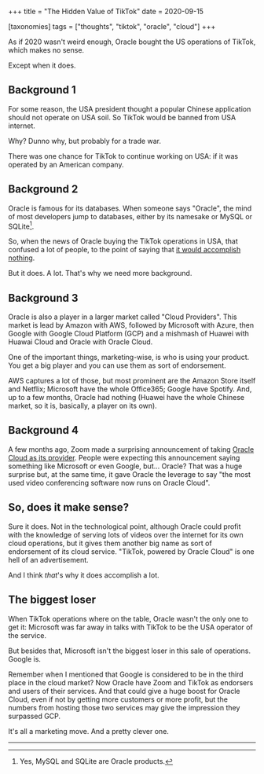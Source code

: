 +++
title = "The Hidden Value of TikTok"
date = 2020-09-15

[taxonomies]
tags = ["thoughts", "tiktok", "oracle", "cloud"]
+++

As if 2020 wasn't weird enough, Oracle bought the US operations of TikTok,
which makes no sense.

Except when it does.

<!-- more -->

## Background 1

For some reason, the USA president thought a popular Chinese application
should not operate on USA soil. So TikTok would be banned from USA internet.

Why? Dunno why, but probably for a trade war.

There was one chance for TikTok to continue working on USA: if it was operated
by an American company.

## Background 2

Oracle is famous for its databases. When someone says "Oracle", the mind of
most developers jump to databases, either by its namesake or MySQL or
SQLite[^1].

So, when the news of Oracle buying the TikTok operations in USA, that confused
a lot of people, to the point of saying that [it would accomplish
nothing](https://www.theverge.com/2020/9/14/21436035/tiktok-oracle-deal-bytedance-president-trump-safety).

But it does. A lot. That's why we need more background.
 
## Background 3

Oracle is also a player in a larger market called "Cloud Providers". This
market is lead by Amazon with AWS, followed by Microsoft with Azure, then
Google with Google Cloud Platform (GCP) and a mishmash of Huawei with Huawai
Cloud and Oracle with Oracle Cloud.

One of the important things, marketing-wise, is who is using your product. You
get a big player and you can use them as sort of endorsement.

AWS captures a lot of those, but most prominent are the Amazon Store itself
and Netflix; Microsoft have the whole Office365; Google have Spotify. And, up
to a few months, Oracle had nothing (Huawei have the whole Chinese market, so
it is, basically, a player on its own).

## Background 4

A few months ago, Zoom made a surprising announcement of taking [Oracle Cloud
as its provider](https://www.reuters.com/article/us-oracle-zoom-video-commn-idUSKCN22A1R9).
People were expecting this announcement saying something like Microsoft or
even Google, but... Oracle? That was a huge surprise but, at the same time, it
gave Oracle the leverage to say "the most used video conferencing software now
runs on Oracle Cloud".

## So, does it make sense?

Sure it does. Not in the technological point, although Oracle could profit
with the knowledge of serving lots of videos over the internet for its own
cloud operations, but it gives them another big name as sort of endorsement of
its cloud service. "TikTok, powered by Oracle Cloud" is one hell of an
advertisement.

And I think *that*'s why it does accomplish a lot.

## The biggest loser

When TikTok operations where on the table, Oracle wasn't the only one to get
it: Microsoft was far away in talks with TikTok to be the USA operator of the
service.

But besides that, Microsoft isn't the biggest loser in this sale of
operations. Google is.

Remember when I mentioned that Google is considered to be in the third place
in the cloud market? Now Oracle have Zoom and TikTok as endorsers and users of
their services. And that could give a huge boost for Oracle Cloud, even if not
by getting more customers or more profit, but the numbers from hosting those
two services may give the impression they surpassed GCP.

It's all a marketing move. And a pretty clever one.

---

[^1]: Yes, MySQL and SQLite are Oracle products.
